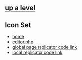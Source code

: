 ## [up a level](../)

## Icon Set

 - [home](index.html)
 - [editor.php](editor.php)
 - [global page replicator code link](https://raw.githubusercontent.com/LafeLabs/pibrary/main/iconset/php/replicator.txt)
 - [local replicator code link](php/replicator.txt)



